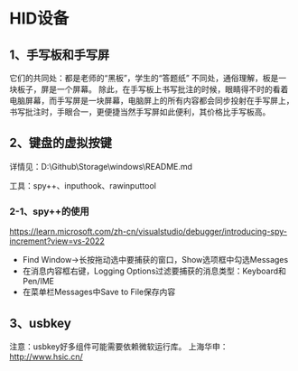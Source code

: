 # HID设备

## 1、手写板和手写屏
它们的共同处：都是老师的“黑板”，学生的“答题纸”
不同处，通俗理解，板是一块板子，屏是一个屏幕。
除此，在手写板上书写批注的时候，眼睛得不时的看着电脑屏幕，而手写屏是一块屏幕，电脑屏上的所有内容都会同步投射在手写屏上，书写批注时，手眼合一，更便捷当然手写屏如此便利，其价格比手写板高。

## 2、键盘的虚拟按键
详情见：D:\Github\Storage\windows\README.md

工具：spy++、inputhook、rawinputtool

### 2-1、spy++的使用
https://learn.microsoft.com/zh-cn/visualstudio/debugger/introducing-spy-increment?view=vs-2022
- Find Window->长按拖动选中要捕获的窗口，Show选项框中勾选Messages
- 在消息内容框右键，Logging Options过滤要捕获的消息类型：Keyboard和Pen/IME
- 在菜单栏Messages中Save to File保存内容

## 3、usbkey
注意：usbkey好多组件可能需要依赖微软运行库。
上海华申：http://www.hsic.cn/




